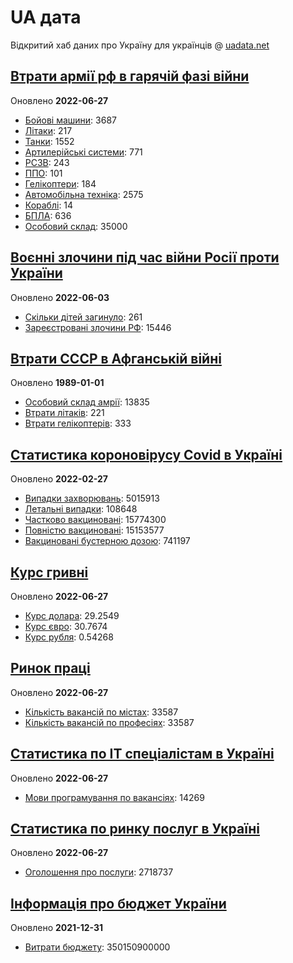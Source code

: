 # UA дата
Відкритий хаб даних про Україну для українців @ [uadata.net](https://uadata.net/)

## [Втрати армії рф в гарячій фазі війни](https://uadata.net/vtraty-rf.data)
Оновлено **2022-06-27**

- [Бойові машини](https://uadata.net/vtraty-rf:bbm.data): 3687
- [Літаки](https://uadata.net/vtraty-rf:planes.data): 217
- [Танки](https://uadata.net/vtraty-rf:tanks.data): 1552
- [Артилерійські системи](https://uadata.net/vtraty-rf:artilery.data): 771
- [РСЗВ](https://uadata.net/vtraty-rf:rszv.data): 243
- [ППО](https://uadata.net/vtraty-rf:ppo.data): 101
- [Гелікоптери](https://uadata.net/vtraty-rf:helicopters.data): 184
- [Автомобільна техніка](https://uadata.net/vtraty-rf:auto.data): 2575
- [Кораблі](https://uadata.net/vtraty-rf:ships.data): 14
- [БПЛА](https://uadata.net/vtraty-rf:bpla.data): 636
- [Особовий склад](https://uadata.net/vtraty-rf.data): 35000

## [Воєнні злочини під час війни Росії проти України](https://uadata.net/zlochiny-rf.data)
Оновлено **2022-06-03**

- [Скільки дітей загинуло](https://uadata.net/zlochiny-rf.data): 261
- [Зареєстровані злочини РФ](https://uadata.net/zlochiny-rf:registered-crimes.data): 15446

## [Втрати СССР в Афганській війні](https://uadata.net/vtraty-su-in-afgan.data)
Оновлено **1989-01-01**

- [Особовий склад амрії](https://uadata.net/vtraty-su-in-afgan.data): 13835
- [Втрати літаків](https://uadata.net/vtraty-su-in-afgan:soviet-aircraft-losses-in-afgan-war.data): 221
- [Втрати гелікоптерів](https://uadata.net/vtraty-su-in-afgan:soviet-helicopters-losses-in-afgan-war.data): 333

## [Статистика короновірусу Covid в Україні](https://uadata.net/corona.data)
Оновлено **2022-02-27**

- [Випадки захворювань](https://uadata.net/corona.data): 5015913
- [Летальні випадки](https://uadata.net/corona:totla-deaths.data): 108648
- [Частково вакциновані](https://uadata.net/corona:persons-vaccinated.data): 15774300
- [Повністю вакциновані](https://uadata.net/corona:persons-fully-vaccinated.data): 15153577
- [Вакциновані бустерною дозою](https://uadata.net/corona:persons-with-booster.data): 741197

## [Курс гривні](https://uadata.net/kurs-hryvni.data)
Оновлено **2022-06-27**

- [Курс долара](https://uadata.net/kurs-hryvni.data): 29.2549
- [Курс євро](https://uadata.net/kurs-hryvni:euro-to-hryvna.data): 30.7674
- [Курс рубля](https://uadata.net/kurs-hryvni:fubl-to-hryvna.data): 0.54268

## [Ринок праці](https://uadata.net/rynok-praci.data)
Оновлено **2022-06-27**

- [Кількість вакансій по містах](https://uadata.net/rynok-praci.data): 33587
- [Кількість вакансій по професіях](https://uadata.net/rynok-praci:positions.data): 33587

## [Статистика по ІТ спеціалістам в Україні](https://uadata.net/rozrobka-softu.data)
Оновлено **2022-06-27**

- [Мови програмування по вакансіях](https://uadata.net/rozrobka-softu.data): 14269

## [Статистика по ринку послуг в Україні](https://uadata.net/poslugy.data)
Оновлено **2022-06-27**

- [Оголошення про послуги](https://uadata.net/poslugy.data): 2718737

## [Інформація про бюджет України](https://uadata.net/budget.data)
Оновлено **2021-12-31**

- [Витрати бюджету](https://uadata.net/budget.data): 350150900000
